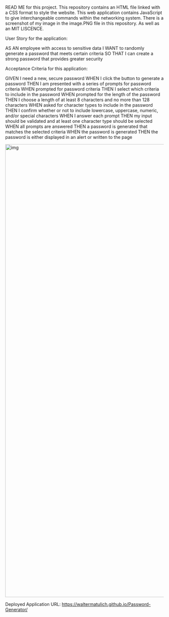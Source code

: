 READ ME for this project.
This repository contains an HTML file linked with a CSS format to style the website.
This web application contains JavaScript to give interchangeable commands within the networking system.
There is a screenshot of my image in the image.PNG file in this repository.
As well as an MIT LISCENCE.

User Story for the application:

AS AN employee with access to sensitive data
I WANT to randomly generate a password that meets certain criteria
SO THAT I can create a strong password that provides greater security


Acceptance Criteria for this application:

GIVEN I need a new, secure password
WHEN I click the button to generate a password
THEN I am presented with a series of prompts for password criteria
WHEN prompted for password criteria
THEN I select which criteria to include in the password
WHEN prompted for the length of the password
THEN I choose a length of at least 8 characters and no more than 128 characters
WHEN asked for character types to include in the password
THEN I confirm whether or not to include lowercase, uppercase, numeric, and/or special characters
WHEN I answer each prompt
THEN my input should be validated and at least one character type should be selected
WHEN all prompts are answered
THEN a password is generated that matches the selected criteria
WHEN the password is generated
THEN the password is either displayed in an alert or written to the page


<img width="1440" alt="img" src="https://github.com/waltermatulich/Password-Generator/assets/152677493/0d72bef4-e155-4165-a04c-bde79a300a15">




Deployed Application URL: https://waltermatulich.github.io/Password-Generator/


